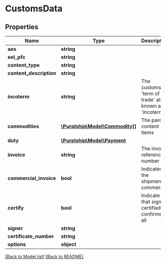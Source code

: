 # CustomsData

## Properties
Name | Type | Description | Notes
------------ | ------------- | ------------- | -------------
**aes** | **string** |  | [optional] 
**eel_pfc** | **string** |  | [optional] 
**content_type** | **string** |  | [optional] 
**content_description** | **string** |  | [optional] 
**incoterm** | **string** | The customs &#x27;term of trade&#x27; also known as &#x27;incoterm&#x27; | [optional] 
**commodities** | [**\Purplship\Model\Commodity[]**](Commodity.md) | The parcel content items | [optional] 
**duty** | [**\Purplship\Model\Payment**](Payment.md) |  | [optional] 
**invoice** | **string** | The invoice reference number | [optional] 
**commercial_invoice** | **bool** | Indicates if the shipment is commercial | [optional] 
**certify** | **bool** | Indicate that signer certified confirmed all | [optional] 
**signer** | **string** |  | [optional] 
**certificate_number** | **string** |  | [optional] 
**options** | **object** |  | [optional] 

[[Back to Model list]](../../README.md#documentation-for-models) [[Back to README]](../../README.md)

